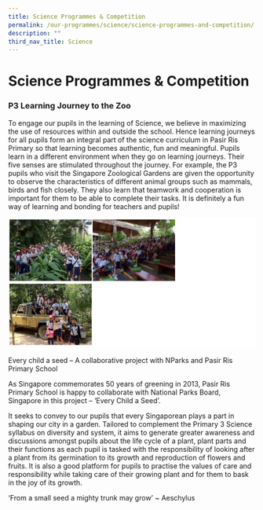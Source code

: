 ```yaml
---
title: Science Programmes & Competition
permalink: /our-programmes/science/science-programmes-and-competition/
description: ""
third_nav_title: Science
---
```

# **Science Programmes & Competition**

### P3 Learning Journey to the Zoo

To engage our pupils in the learning of Science, we believe in maximizing the use of resources within and outside the school. Hence learning journeys for all pupils form an integral part of the science curriculum in Pasir Ris Primary so that learning becomes authentic, fun and meaningful. Pupils learn in a different environment when they go on learning journeys. Their five senses are stimulated throughout the journey. For example, the P3 pupils who visit the Singapore Zoological Gardens are given the opportunity to observe the characteristics of different animal groups such as mammals, birds and fish closely. They also learn that teamwork and cooperation is important for them to be able to complete their tasks. It is definitely a fun way of learning and bonding for teachers and pupils!

![](/images/sci%20prog.jpg)

Every child a seed – A collaborative project with NParks and Pasir Ris Primary School

As Singapore commemorates 50 years of greening in 2013, Pasir Ris Primary School is happy to collaborate with National Parks Board, Singapore in this project – ‘Every Child a Seed’.

It seeks to convey to our pupils that every Singaporean plays a part in shaping our city in a garden. Tailored to complement the Primary 3 Science syllabus on diversity and system, it aims to generate greater awareness and discussions amongst pupils about the life cycle of a plant, plant parts and their functions as each pupil is tasked with the responsibility of looking after a plant from its germination to its growth and reproduction of flowers and fruits. It is also a good platform for pupils to practise the values of care and responsibility while taking care of their growing plant and for them to bask in the joy of its growth.

‘From a small seed a mighty trunk may grow’ ~ Aeschylus